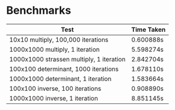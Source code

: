 # Benchmarks

| Test                                     | Time Taken |
| ---------------------------------------- | ---------- |
| 10x10 multiply, 100,000 iterations       | 0.600888s  |
| 1000x1000 multiply, 1 iteration          | 5.598274s  |
| 1000x1000 strassen multiply, 1 iteration | 2.842704s  |
| 100x100 determinant, 1000 iterations     | 1.678110s  |
| 1000x1000 determinant, 1 iteration       | 1.583664s  |
| 100x100 inverse, 100 iterations          | 0.908890s  |
| 1000x1000 inverse, 1 iteration           | 8.851145s  |
